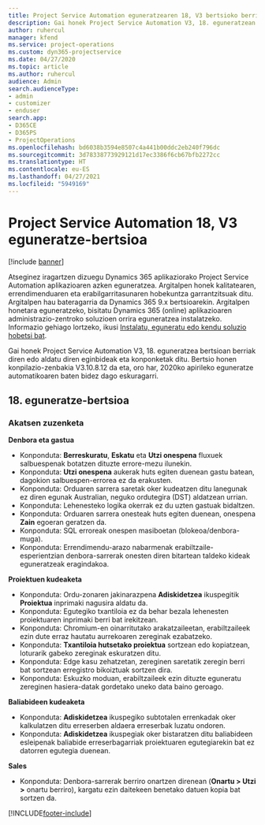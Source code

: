 ```yaml
---
title: Project Service Automation eguneratzearen 18, V3 bertsioko berrikuntzak edo aldaketak
description: Gai honek Project Service Automation V3, 18. eguneratzean erabilgarri dauden eginbideak eta konponketak ditu.
author: ruhercul
manager: kfend
ms.service: project-operations
ms.custom: dyn365-projectservice
ms.date: 04/27/2020
ms.topic: article
ms.author: ruhercul
audience: Admin
search.audienceType:
- admin
- customizer
- enduser
search.app:
- D365CE
- D365PS
- ProjectOperations
ms.openlocfilehash: bd6038b3594e8507c4a441b00ddc2eb240f796dc
ms.sourcegitcommit: 3d78338773929121d17ec3386f6cb67bfb2272cc
ms.translationtype: HT
ms.contentlocale: eu-ES
ms.lasthandoff: 04/27/2021
ms.locfileid: "5949169"
---
```

# <a name="project-service-automation-update-release-18-v3"></a>Project Service Automation 18, V3 eguneratze-bertsioa

[!include [banner](../includes/psa-now-project-operations.md)]

Atseginez iragartzen dizuegu Dynamics 365 aplikaziorako Project Service Automation aplikazioaren azken eguneratzea. Argitalpen honek kalitatearen, errendimenduaren eta erabilgarritasunaren hobekuntza garrantzitsuak ditu. Argitalpen hau bateragarria da Dynamics 365 9.x bertsioarekin. Argitalpen honetara eguneratzeko, bisitatu Dynamics 365 (online) aplikazioaren administrazio-zentroko soluzioen orrira eguneratzea instalatzeko. Informazio gehiago lortzeko, ikusi [Instalatu, eguneratu edo kendu soluzio hobetsi bat](/power-platform/admin/install-remove-preferred-solution).

Gai honek Project Service Automation V3, 18. eguneratzea bertsioan berriak diren edo aldatu diren eginbideak eta konponketak ditu. Bertsio honen konpilazio-zenbakia V3.10.8.12 da eta, oro har, 2020ko apirileko eguneratze automatikoaren baten bidez dago eskuragarri.

## <a name="update-release-18"></a>18. eguneratze-bertsioa

### <a name="bug-fixes"></a>Akatsen zuzenketa

**Denbora eta gastua**

- Konponduta: **Berreskuratu**, **Eskatu** eta **Utzi onespena** fluxuek salbuespenak botatzen dituzte errore-mezu ilunekin.
- Konponduta: **Utzi onespena** aukerak huts egiten duenean gastu batean, dagokion salbuespen-errorea ez da erakusten.
- Konponduta: Orduaren sarrera saretak oker kudeatzen ditu lanegunak ez diren egunak Australian, neguko ordutegira (DST) aldatzean urrian.
- Konponduta: Lehenesteko logika okerrak ez du uzten gastuak bidaltzen.
- Konponduta: Orduaren sarrera onesteak huts egiten duenean, onespena **Zain** egoeran geratzen da.
- Konponduta: SQL erroreak onespen masiboetan (blokeoa/denbora-muga).
- Konponduta: Errendimendu-arazo nabarmenak erabiltzaile-esperientzian denbora-sarrerak onesten diren bitartean taldeko kideak eguneratzeak eragindakoa.

**Proiektuen kudeaketa**

- Konponduta: Ordu-zonaren jakinarazpena **Adiskidetzea** ikuspegitik **Proiektua** inprimaki nagusira aldatu da.
- Konponduta: Egutegiko txantiloia ez da behar bezala lehenesten proiektuaren inprimaki berri bat irekitzean.
- Konponduta: Chromium-en oinarritutako arakatzaileetan, erabiltzaileek ezin dute erraz hautatu aurrekoaren zereginak ezabatzeko.
- Konponduta: **Txantiloia hutsetako proiektua** sortzean edo kopiatzean, loturarik gabeko zereginak eskuratzen ditu.
- Konponduta: Edge kasu zehatzetan, zereginen saretatik zeregin berri bat sortzean erregistro bikoiztuak sortzen dira.
- Konponduta: Eskuzko moduan, erabiltzaileek ezin dituzte eguneratu zereginen hasiera-datak gordetako uneko data baino geroago.

**Baliabideen kudeaketa**

- Konponduta: **Adiskidetzea** ikuspegiko subtotalen errenkadak oker kalkulatzen ditu erreserben aldaera erreserbak luzatu ondoren.
- Konponduta: **Adiskidetzea** ikuspegiak oker bistaratzen ditu baliabideen esleipenak baliabide erreserbagarriak proiektuaren egutegiarekin bat ez datorren egutegia duenean.

**Sales**

- Konponduta: Denbora-sarrerak berriro onartzen direnean (**Onartu > Utzi >** onartu berriro), kargatu ezin daitekeen benetako datuen kopia bat sortzen da.


[!INCLUDE[footer-include](../includes/footer-banner.md)]